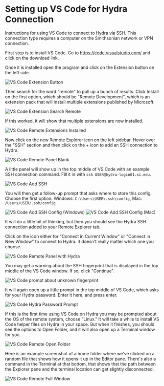 # Setting up VS Code for Hydra Connection

Instructions for using VS Code to connect to Hydra via SSH. This connection type requires a computer on the Smithsonian network or VPN connection.

First step is to install VS Code. Go to <https://code.visualstudio.com/> and click on the download link.

Once it is installed open the program and click on the Extension button on the left side.

![VS Code Extension Button](images/extension_button.png)

Then search for the word "remote" to pull up a bunch of results. Click Install on the first option, which should be "Remote Development", which is an extension pack that will install multiple extensions published by Microsoft.

![VS Code Extension Search Remote](images/remote_search.png)

If this worked, it will show that multiple extensions are now installed.

![VS Code Remote Extensions Installed](images/remote_installed.png)

Now click on the new Remote Explorer icon on the left sidebar. Hover over the "SSH" section and then click on the + icon to add an SSH connection to Hydra.

![VS Code Remote Panel Blank](images/remote_panel.png)

A little panel will show up in the top middle of VS Code with an example SSH connection command. Fill it in with `ssh USER@hydra-login01.si.edu`.

![VS Code Add SSH](images/add_ssh.png)

You will then get a follow-up prompt that asks where to store this config. Choose the first option. Windows: `C:\Users\USER\.ssh\config`, Mac: `/Users/USER/.ssh/config`

![VS Code Add SSH Config (Windows)](images/add_ssh_config_win.png)
![VS Code Add SSH Config (Mac)](images/add_ssh_config_mac.png)

It will do a little bit of thinking, but then you should see the Hydra SSH connection added to your Remote Explorer tab.

Click on the icon either for "Connect in Current Window" or "Connect in New Window" to connect to Hydra. It doesn't really matter which one you choose.

![VS Code Remote Panel with Hydra](images/remote_panel_hydra.png)

You may get a warning about the SSH fingerprint that is displayed in the top middle of the VS Code window. If so, click "Continue".

![VS Code prompt about unknown fingerprint](images/remote_fingerprint.png)

It will again open up a little prompt in the top middle of VS Code, which asks for your Hydra password. Enter it here, and press enter.

![VS Code Hydra Password Prompt](images/hydra_password_prompt.png)

If this is the first time using VS Code on Hydra you may be prompted about the OS of the remote system, choose "Linux." It will take a while to install VS Code helper files on Hydra in your space. But when it finishes, you should see the options to Open Folder, and it will also open up a Terminal window for you.

![VS Code Remote Open Folder](images/remote_open_folder.png)

Here is an example screenshot of a home folder where we've clicked on a random file that shows how it opens it up in the Editor pane. There's also a command in the Terminal at that bottom, that shows that the path between the Explorer pane and the terminal location can get slightly disconnected.

![VS Code Remote Full Window](images/remote_full_window.png)
